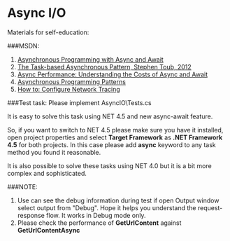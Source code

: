 # Async I/O

Materials for self-education:

###MSDN:
1. [Asynchronous Programming with Async and Await](http://msdn.com/async)
2. [The Task-based Asynchronous Pattern, Stephen Toub, 2012](http://www.microsoft.com/en-us/download/confirmation.aspx?id=19957)
3. [Async Performance: Understanding the Costs of Async and Await](http://msdn.microsoft.com/en-us/magazine/hh456402.aspx)
4. [Asynchronous Programming Patterns](http://msdn.microsoft.com/en-us/library/jj152938.aspx)
5. [How to: Configure Network Tracing](http://msdn.microsoft.com/en-us/library/ty48b824.aspx)

###Test task:
Please implement AsyncIO\Tests.cs

It is easy to solve this task using NET 4.5 and new async-await feature.

So, if you want to switch to NET 4.5 please make sure you have it installed, open project properties and select **Target Framework** as **.NET Framework 4.5** for both projects.
In this case please add **async** keyword to any task method you found it reasonable.

It is also possible to solve these tasks using NET 4.0 but it is a bit more complex and sophisticated.


###NOTE:
1. Use can see the debug information during test if оpen Output window select output from "Debug". Hope it helps you understand the request-response flow. It works in Debug mode only.
2. Please check the performance of **GetUrlContent** against **GetUrlContentAsync** 
